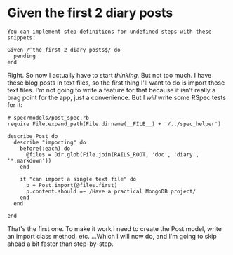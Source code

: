 Given the first 2 diary posts
=============================

    You can implement step definitions for undefined steps with these snippets:

    Given /^the first 2 diary posts$/ do
      pending
    end
    
Right.  So now I actually have to start _thinking._  But not too much.  I have these blog posts in text files, so the first thing I'll want to do is import those text files.  I'm not going to write a feature for that because it isn't really a brag point for the app, just a convenience.  But I _will_ write some RSpec tests for it:

    # spec/models/post_spec.rb
    require File.expand_path(File.dirname(__FILE__) + '/../spec_helper')

    describe Post do
      describe "importing" do
        before(:each) do
          @files = Dir.glob(File.join(RAILS_ROOT, 'doc', 'diary', '*.markdown'))
        end

        it "can import a single text file" do
          p = Post.import(@files.first)
          p.content.should =~ /Have a practical MongoDB project/
        end
      end

    end
    
That's the first one.  To make it work I need to create the Post model, write an import class method, etc.  ...Which I will now do, and I'm going to skip ahead a bit faster than step-by-step.
